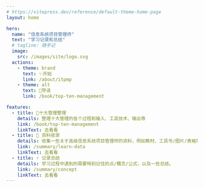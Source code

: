 ```yaml
---
# https://vitepress.dev/reference/default-theme-home-page
layout: home

hero:
  name: "信息系统项目管理师"
  text: "学习记录和总结"
  # tagline: 随手记
  image: 
    src: /images/site/logo.svg
  actions:
    - theme: brand
      text: ✨开始
      link: /about/itpmp
    - theme: alt
      text: 🚀导读
      link: /book/top-ten-management

features:
  - title: 🎉十大管理整理
    details: 整理十大管理的各个过程和输入、工具技术、输出等
    link: /book/top-ten-management
    linkText: 去看看
  - title: 🎨 资料收录
    details: 收集一些关于高级信息系统项目管理师的资料，例如教材、工具书/图片/表格等。
    link: /summary/learn-data
    linkText: 去看看
  - title: ⚡️ 记录总结
    details: 学习过程中遇到的需要特别记住的点/概念/公式，以及一些总结。
    link: /summary/concept
    linkText: 去看看
---
```


<script setup lang="ts">
  import { onMounted } from 'vue'
  import confetti from 'canvas-confetti'
  onMounted(() => {
    setTimeout(() => {
      confetti({
        particleCount: 100,
        spread: 170,
        origin: { y: 0.6 },
      })
    }, 200)
  })

// const end = Date.now() + (1 * 260);
// const colors = ['#3451b2', '#6f42c1', '#299764'];
// (function frame() {
//   confetti({
//     particleCount: 2,
//     angle: 60,
//     spread: 55,
//     origin: { x: 0 },
//     // colors: colors ?? []
//   });
//   confetti({
//     particleCount: 2,
//     angle: 120,
//     spread: 55,
//     origin: { x: 1 },
//     // colors: colors ?? []
//   });

//   if (Date.now() < end) {
//     requestAnimationFrame(frame);
//   }
// }());
</script>
